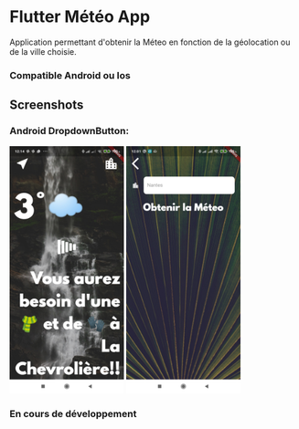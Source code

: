# Flutter Météo App

Application permettant d'obtenir la Méteo en fonction de la géolocation ou de la ville choisie.

### Compatible Android ou Ios

## Screenshots


### Android DropdownButton:


<img src="screenshots/screenshot1.jpg" width="200">
<img src="screenshots/screenshot2.jpg" width="200">





### En cours de développement
